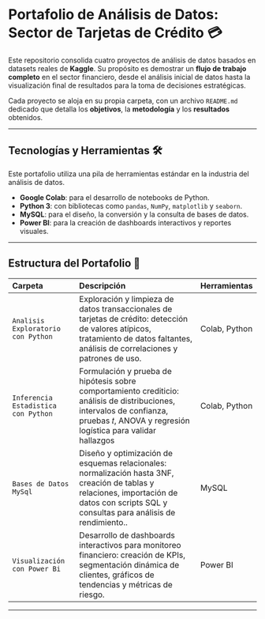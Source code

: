 # Portafolio de Análisis de Datos: Sector de Tarjetas de Crédito 💳

Este repositorio consolida cuatro proyectos de análisis de datos basados en datasets reales de **Kaggle**. Su propósito es demostrar un **flujo de trabajo completo** en el sector financiero, desde el análisis inicial de datos hasta la visualización final de resultados para la toma de decisiones estratégicas.

Cada proyecto se aloja en su propia carpeta, con un archivo `README.md` dedicado que detalla los **objetivos**, la **metodología** y los **resultados** obtenidos.

---

## Tecnologías y Herramientas 🛠️

Este portafolio utiliza una pila de herramientas estándar en la industria del análisis de datos.

* **Google Colab**: para el desarrollo de notebooks de Python.
* **Python 3**: con bibliotecas como `pandas`, `NumPy`, `matplotlib` y `seaborn`.
* **MySQL**: para el diseño, la conversión y la consulta de bases de datos.
* **Power BI**: para la creación de dashboards interactivos y reportes visuales.

---

## Estructura del Portafolio 📂

| Carpeta | Descripción | Herramientas |
| :--- | :--- | :--- |
| `Analisis Exploratorio con Python` | Exploración y limpieza de datos transaccionales de tarjetas de crédito: detección de valores atípicos, tratamiento de datos faltantes, análisis de correlaciones y patrones de uso. | Colab, Python |
| `Inferencia Estadistica con Python` | Formulación y prueba de hipótesis sobre comportamiento crediticio: análisis de distribuciones, intervalos de confianza, pruebas 𝑡, ANOVA y regresión logística para validar hallazgos | Colab, Python |
| `Bases de Datos MySql` | Diseño y optimización de esquemas relacionales: normalización hasta 3NF, creación de tablas y relaciones, importación de datos con scripts SQL y consultas para análisis de rendimiento.. | MySQL |
| `Visualización con Power Bi` | Desarrollo de dashboards interactivos para monitoreo financiero: creación de KPIs, segmentación dinámica de clientes, gráficos de tendencias y métricas de riesgo. | Power BI |

---

